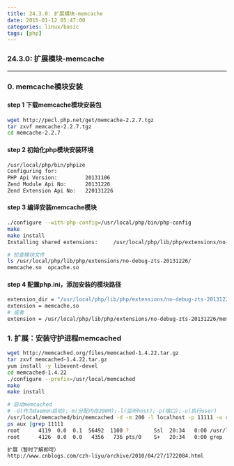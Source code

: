 ```yaml
---
title: 24.3.0: 扩展模块-memcache
date: 2015-01-12 05:47:00
categories: linux/basic
tags: [php]
---
```

### 24.3.0: 扩展模块-memcache

---

### 0. memcache模块安装
#### step 1 下载memcache模块安装包
``` bash
wget http://pecl.php.net/get/memcache-2.2.7.tgz
tar zxvf memcache-2.2.7.tgz
cd memcache-2.2.7
```
#### step 2 初始化php模块安装环境
``` bash
/usr/local/php/bin/phpize
Configuring for:
PHP Api Version:         20131106
Zend Module Api No:      20131226
Zend Extension Api No:   220131226
```

#### step 3 编译安装memcache模块
``` bash
./configure --with-php-config=/usr/local/php/bin/php-config
make
make install
Installing shared extensions:     /usr/local/php/lib/php/extensions/no-debug-zts-20131226/

# 检查模块文件
ls /usr/local/php/lib/php/extensions/no-debug-zts-20131226/
memcache.so  opcache.so
```
#### step 4 配置php.ini，添加安装的模块路径
``` bash
extension_dir = "/usr/local/php/lib/php/extensions/no-debug-zts-20131226/"
extension = memcache.so
# 或者
extension = /usr/local/php/lib/php/extensions/no-debug-zts-20131226/memcache.so
```


### 1. 扩展：安装守护进程memcached
``` bash
wget http://memcached.org/files/memcached-1.4.22.tar.gz
tar zxvf memcached-1.4.22.tar.gz
yum install -y libevent-devel      
cd memcached-1.4.22
./configure --prefix=/usr/local/memcached
make
make install

# 启动memcached
# -d(作为daemon启动);-m(分配内存200M);-l(监听host);-p(端口);-u(执行user)
/usr/local/memcached/bin/memcached -d -m 200 -l localhost -p 11111 -u root
ps aux |grep 11111
root      4119  0.0  0.1  56492  1100 ?        Ssl  20:34   0:00 /usr/local/memcached/bin/memcached -d -m 200 -l localhost -p 11111 -u root
root      4126  0.0  0.0   4356   736 pts/0    S+   20:34   0:00 grep --color=auto 11111

扩展（暂时了解即可）
http://www.cnblogs.com/czh-liyu/archive/2010/04/27/1722084.html
```
